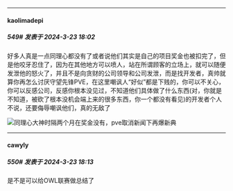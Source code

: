 ﻿
*****

####  kaolimadepi  
##### 549#       发表于 2024-3-23 18:02

好多人真是一点同理心都没有了或者说他们其实是自己的项目奖金也被扣完了，但是他咬牙忍住了，因为在其他地方可以喷人，站在所谓顾客的立场上，就可以随便发泄他的怒火了，并且不是向贪财的公司领导和公司发泄，而是找开发者，真帅就算你再怎么讨厌守望先锋PVE，在这里嘲讽人“好似”都是下贱的，你可以不关心，你可以反感公司，反感你根本没见过，不知道他们具体做了什么东西(对，你就是不知道，被砍了根本没机会端上来的很多东西，你一个都没有看见)的开发者个人不说，还要侮辱嘲讽他们，真的无敌了

<img src="https://static.saraba1st.com/image/smiley/face2017/039.png" referrerpolicy="no-referrer">同理心大神时隔两个月在奖金没有，pve取消新闻下再爆新典


*****

####  cawyly  
##### 550#       发表于 2024-3-23 18:13

是不是可以给OWL联赛做总结了

